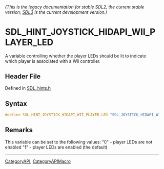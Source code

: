 ###### (This is the legacy documentation for stable SDL2, the current stable version; [SDL3](https://wiki.libsdl.org/SDL3/) is the current development version.)
# SDL_HINT_JOYSTICK_HIDAPI_WII_PLAYER_LED

A variable controlling whether the player LEDs should be lit to indicate which player is associated with a Wii controller.

## Header File

Defined in [SDL_hints.h](https://github.com/libsdl-org/SDL/blob/SDL2/include/SDL_hints.h)

## Syntax

```c
#define SDL_HINT_JOYSTICK_HIDAPI_WII_PLAYER_LED "SDL_JOYSTICK_HIDAPI_WII_PLAYER_LED"
```

## Remarks

This variable can be set to the following values: "0" - player LEDs are not
enabled "1" - player LEDs are enabled (the default)

----
[CategoryAPI](CategoryAPI), [CategoryAPIMacro](CategoryAPIMacro)

